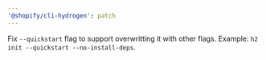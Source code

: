 ```yaml
---
'@shopify/cli-hydrogen': patch
---
```


Fix `--quickstart` flag to support overwritting it with other flags. Example: `h2 init --quickstart --no-install-deps`.
